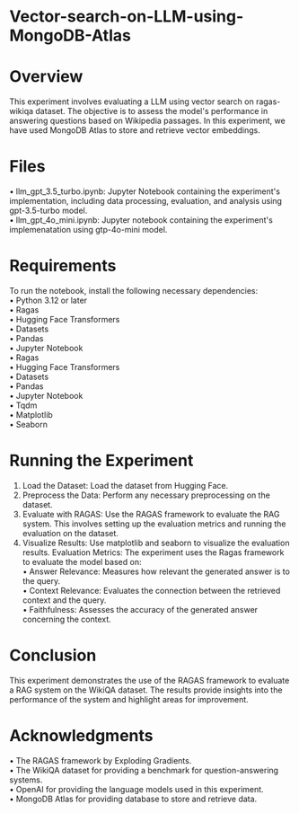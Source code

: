 # Vector-search-on-LLM-using-MongoDB-Atlas

# Overview
This experiment involves evaluating a LLM using vector search  on ragas-wikiqa dataset. The objective is to assess the model's performance in answering questions based on Wikipedia passages. In this experiment, we have used MongoDB Atlas to store and retrieve vector embeddings.
# Files
•	llm_gpt_3.5_turbo.ipynb: Jupyter Notebook containing the experiment's implementation, including data processing, evaluation, and analysis using gpt-3.5-turbo model.<br/>
• llm_gpt_4o_mini.ipynb: Jupyter notebook containing the experiment's implemenatation using gtp-4o-mini model.

# Requirements
To run the notebook, install the following necessary dependencies:<br/>
•	Python 3.12 or later<br/>
•	Ragas<br/>
•	Hugging Face Transformers<br/>
•	Datasets<br/>
•	Pandas<br/>
•	Jupyter Notebook<br/>
•	Ragas<br/>
•	Hugging Face Transformers<br/>
•	Datasets<br/>
•	Pandas<br/>
•	Jupyter Notebook<br/>
•	Tqdm<br/>
•	Matplotlib<br/>
•	Seaborn<br/>
# Running the Experiment
1.	Load the Dataset: Load the dataset from Hugging Face.
2.	Preprocess the Data: Perform any necessary preprocessing on the dataset.
3.	Evaluate with RAGAS: Use the RAGAS framework to evaluate the RAG system. This involves setting up the evaluation metrics and running the evaluation on the dataset.
4.	Visualize Results: Use matplotlib and seaborn to visualize the evaluation results.
Evaluation Metrics:
The experiment uses the Ragas framework to evaluate the model based on:<br/>
•	Answer Relevance: Measures how relevant the generated answer is to the query.<br/>
•	Context Relevance: Evaluates the connection between the retrieved context and the query.<br/>
•	Faithfulness: Assesses the accuracy of the generated answer concerning the context.<br/>

# Conclusion
This experiment demonstrates the use of the RAGAS framework to evaluate a RAG system on the WikiQA dataset. The results provide insights into the performance of the system and highlight areas for improvement.
# Acknowledgments
•	The RAGAS framework by Exploding Gradients.<br/>
•	The WikiQA dataset for providing a benchmark for question-answering systems.<br/>
•	OpenAI for providing the language models used in this experiment.<br/>
•	MongoDB Atlas for providing database to store and retrieve data.<br/>






